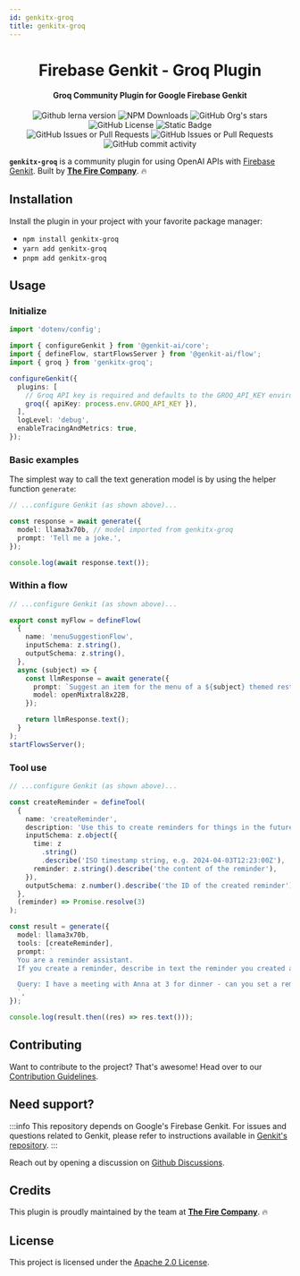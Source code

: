 ```yaml
---
id: genkitx-groq
title: genkitx-groq
---
```


<h1 align="center">Firebase Genkit - Groq Plugin</h1>

<h4 align="center">Groq Community Plugin for Google Firebase Genkit</h4>

<div align="center">
   <img alt="Github lerna version" src="https://img.shields.io/github/lerna-json/v/TheFireCo/genkit-plugins?label=version"/>
   <img alt="NPM Downloads" src="https://img.shields.io/npm/dw/genkitx-groq"/>
   <img alt="GitHub Org's stars" src="https://img.shields.io/github/stars/TheFireCo?style=social"/>
   <img alt="GitHub License" src="https://img.shields.io/github/license/TheFireCo/genkit-plugins"/>
   <img alt="Static Badge" src="https://img.shields.io/badge/yes-a?label=maintained"/>
</div>

<div align="center">
   <img alt="GitHub Issues or Pull Requests" src="https://img.shields.io/github/issues/TheFireCo/genkit-plugins?color=blue"/>
   <img alt="GitHub Issues or Pull Requests" src="https://img.shields.io/github/issues-pr/TheFireCo/genkit-plugins?color=blue"/>
   <img alt="GitHub commit activity" src="https://img.shields.io/github/commit-activity/m/TheFireCo/genkit-plugins"/>
</div>

**`genkitx-groq`** is a community plugin for using OpenAI APIs with
[Firebase Genkit](https://github.com/firebase/genkit). Built by [**The Fire Company**](https://github.com/TheFireCo). 🔥

## Installation

Install the plugin in your project with your favorite package manager:

- `npm install genkitx-groq`
- `yarn add genkitx-groq`
- `pnpm add genkitx-groq`

## Usage

### Initialize

```typescript
import 'dotenv/config';

import { configureGenkit } from '@genkit-ai/core';
import { defineFlow, startFlowsServer } from '@genkit-ai/flow';
import { groq } from 'genkitx-groq';

configureGenkit({
  plugins: [
    // Groq API key is required and defaults to the GROQ_API_KEY environment variable
    groq({ apiKey: process.env.GROQ_API_KEY }),
  ],
  logLevel: 'debug',
  enableTracingAndMetrics: true,
});
```

### Basic examples

The simplest way to call the text generation model is by using the helper function `generate`:

```typescript
// ...configure Genkit (as shown above)...

const response = await generate({
  model: llama3x70b, // model imported from genkitx-groq
  prompt: 'Tell me a joke.',
});

console.log(await response.text());
```

### Within a flow

```typescript
// ...configure Genkit (as shown above)...

export const myFlow = defineFlow(
  {
    name: 'menuSuggestionFlow',
    inputSchema: z.string(),
    outputSchema: z.string(),
  },
  async (subject) => {
    const llmResponse = await generate({
      prompt: `Suggest an item for the menu of a ${subject} themed restaurant`,
      model: openMixtral8x22B,
    });

    return llmResponse.text();
  }
);
startFlowsServer();
```

### Tool use

```typescript
// ...configure Genkit (as shown above)...

const createReminder = defineTool(
  {
    name: 'createReminder',
    description: 'Use this to create reminders for things in the future',
    inputSchema: z.object({
      time: z
        .string()
        .describe('ISO timestamp string, e.g. 2024-04-03T12:23:00Z'),
      reminder: z.string().describe('the content of the reminder'),
    }),
    outputSchema: z.number().describe('the ID of the created reminder'),
  },
  (reminder) => Promise.resolve(3)
);

const result = generate({
  model: llama3x70b,
  tools: [createReminder],
  prompt: `
  You are a reminder assistant.
  If you create a reminder, describe in text the reminder you created as a response.

  Query: I have a meeting with Anna at 3 for dinner - can you set a reminder for the time?
  `,
});

console.log(result.then((res) => res.text()));
```

## Contributing

Want to contribute to the project? That's awesome! Head over to our [Contribution Guidelines](https://github.com/TheFireCo/genkit-plugins/blob/main/https://github.com/TheFireCo/genkit-plugins/blob/main/CONTRIBUTING.md).

## Need support?

:::info
This repository depends on Google's Firebase Genkit. For issues and questions related to Genkit, please refer to instructions available in [Genkit's repository](https://github.com/firebase/genkit).
:::

Reach out by opening a discussion on [Github Discussions](https://github.com/TheFireCo/genkit-plugins/discussions).

## Credits

This plugin is proudly maintained by the team at [**The Fire Company**](https://github.com/TheFireCo). 🔥

## License

This project is licensed under the [Apache 2.0 License](https://github.com/TheFireCo/genkit-plugins/blob/main/LICENSE).
